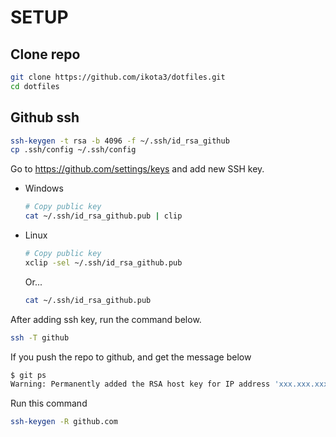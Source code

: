 # SETUP

## Clone repo

```sh
git clone https://github.com/ikota3/dotfiles.git
cd dotfiles
```

## Github ssh

```sh
ssh-keygen -t rsa -b 4096 -f ~/.ssh/id_rsa_github
cp .ssh/config ~/.ssh/config
```

Go to https://github.com/settings/keys and add new SSH key.

- Windows

    ```sh
    # Copy public key
    cat ~/.ssh/id_rsa_github.pub | clip
    ```

- Linux

    ```bash
    # Copy public key
    xclip -sel ~/.ssh/id_rsa_github.pub
    ```

    Or...

    ```bash
    cat ~/.ssh/id_rsa_github.pub
    ```

After adding ssh key, run the command below.

```sh
ssh -T github
```

If you push the repo to github, and get the message below

```sh
$ git ps
Warning: Permanently added the RSA host key for IP address 'xxx.xxx.xxx.xxx' to the list of known hosts.
```

Run this command
```sh
ssh-keygen -R github.com
```
